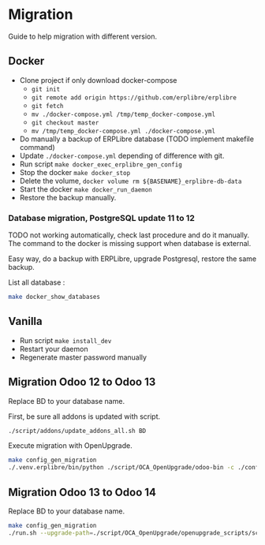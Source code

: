 # Migration

Guide to help migration with different version.

## Docker

- Clone project if only download docker-compose
    - `git init`
    - `git remote add origin https://github.com/erplibre/erplibre`
    - `git fetch`
    - `mv ./docker-compose.yml /tmp/temp_docker-compose.yml`
    - `git checkout master`
    - `mv /tmp/temp_docker-compose.yml ./docker-compose.yml`
- Do manually a backup of ERPLibre database (TODO implement makefile command)
- Update `./docker-compose.yml` depending of difference with git.
- Run script `make docker_exec_erplibre_gen_config`
- Stop the docker `make docker_stop`
- Delete the volume, `docker volume rm ${BASENAME}_erplibre-db-data`
- Start the docker `make docker_run_daemon`
- Restore the backup manually.

### Database migration, PostgreSQL update 11 to 12

TODO not working automatically, check last procedure and do it manually. The command to the docker is missing support
when database is external.

Easy way, do a backup with ERPLibre, upgrade Postgresql, restore the same backup.

List all database :

```bash
make docker_show_databases
```

## Vanilla

- Run script `make install_dev`
- Restart your daemon
- Regenerate master password manually

## Migration Odoo 12 to Odoo 13

Replace BD to your database name.

First, be sure all addons is updated with script.

```bash
./script/addons/update_addons_all.sh BD
```

Execute migration with OpenUpgrade.

```bash
make config_gen_migration
./.venv.erplibre/bin/python ./script/OCA_OpenUpgrade/odoo-bin -c ./config.conf --no-http --update all --stop-after-init -d BD
```

## Migration Odoo 13 to Odoo 14

Replace BD to your database name.

```bash
make config_gen_migration
./run.sh --upgrade-path=./script/OCA_OpenUpgrade/openupgrade_scripts/scripts --update all --no-http --stop-after-init --load=base,web,openupgrade_framework -d BD
```
